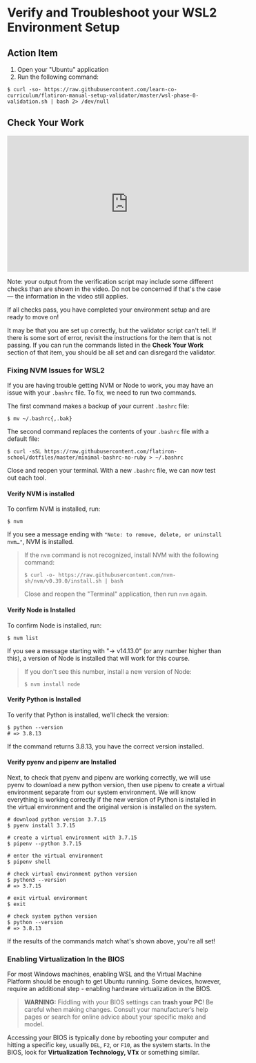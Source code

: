# Verify and Troubleshoot your WSL2 Environment Setup

## Action Item

1. Open your "Ubuntu" application
2. Run the following command:

```console
$ curl -so- https://raw.githubusercontent.com/learn-co-curriculum/flatiron-manual-setup-validator/master/wsl-phase-0-validation.sh | bash 2> /dev/null
```

## Check Your Work

<iframe width="560" height="315" src="https://www.youtube.com/embed/LOAbYZmRc9I" frameborder="0" allow="accelerometer; autoplay; clipboard-write; encrypted-media; gyroscope; picture-in-picture" allowfullscreen></iframe>

Note: your output from the verification script may include some different checks
than are shown in the video. Do not be concerned if that's the case — the
information in the video still applies.

If all checks pass, you have completed your environment setup and are ready to
move on!

It may be that you are set up correctly, but the validator script can't tell. If
there is some sort of error, revisit the instructions for the item that is not
passing. If you can run the commands listed in the **Check Your Work** section
of that item, you should be all set and can disregard the validator.

### Fixing NVM Issues for WSL2

If you are having trouble getting NVM or Node to work, you may have an
issue with your `.bashrc` file. To fix, we need to run two commands.

The first command makes a backup of your current `.bashrc` file:

```console
$ mv ~/.bashrc{,.bak}
```

The second command replaces the contents of your `.bashrc` file with a default
file:

```console
$ curl -sSL https://raw.githubusercontent.com/flatiron-school/dotfiles/master/minimal-bashrc-no-ruby > ~/.bashrc
```

Close and reopen your terminal. With a new `.bashrc` file, we can now test out
each tool.

#### Verify NVM is installed

To confirm NVM is installed, run:

```console
$ nvm
```

If you see a message ending with `"Note: to remove, delete, or uninstall nvm…"`,
NVM is installed.

> If the `nvm` command is not recognized, install NVM with the following command:
>
> ```console
> $ curl -o- https://raw.githubusercontent.com/nvm-sh/nvm/v0.39.0/install.sh | bash
> ```
>
> Close and reopen the "Terminal" application, then run `nvm` again.

#### Verify Node is Installed

To confirm Node is installed, run:

```console
$ nvm list
```

If you see a message starting with "-> v14.13.0" (or any number higher than
this), a version of Node is installed that will work for this course.

> If you don't see this number, install a new version of Node:
>
> ```console
> $ nvm install node
> ```

#### Verify Python is Installed

To verify that Python is installed, we'll check the version:

```console
$ python --version
# => 3.8.13
 ```

If the command returns 3.8.13, you have the correct version installed.

#### Verify pyenv and pipenv are Installed

Next, to check that pyenv and pipenv are working correctly, we will use pyenv
to download a new python version, then use pipenv to create a virtual environment
separate from our system environment. We will know everything is working
correctly if the new version of Python is installed in the virtual environment
and the original version is installed on the system.

```console
# download python version 3.7.15
$ pyenv install 3.7.15

# create a virtual environment with 3.7.15
$ pipenv --python 3.7.15

# enter the virtual environment
$ pipenv shell

# check virtual environment python version
$ python3 --version
# => 3.7.15

# exit virtual environment
$ exit

# check system python version
$ python --version
# => 3.8.13
```

If the results of the commands match what's shown above, you're all set!

### Enabling Virtualization In the BIOS

For most Windows machines, enabling WSL and the Virtual Machine Platform should
be enough to get Ubuntu running. Some devices, however, require an additional
step - enabling hardware virtualization in the BIOS.

> **WARNING:** Fiddling with your BIOS settings can **trash your PC**! Be
> careful when making changes. Consult your manufacturer’s help pages or search
> for online advice about your specific make and model.

Accessing your BIOS is typically done by rebooting your computer and hitting a
specific key, usually `DEL`, `F2`, or `F10`, as the system starts. In the BIOS,
look for **Virtualization Technology, VTx** or something similar.
